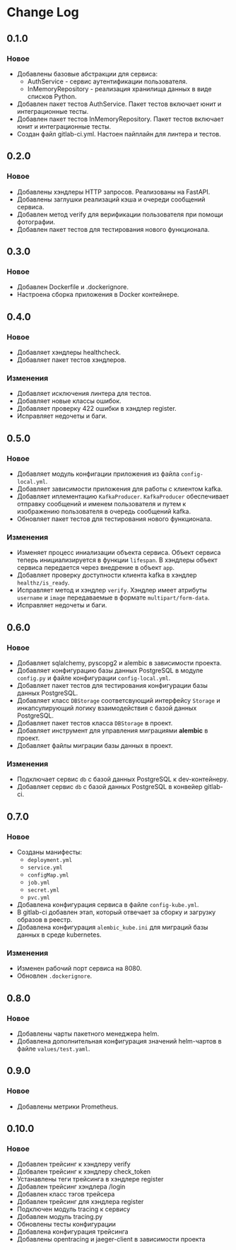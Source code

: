 # Change Log

## 0.1.0

### Новое

- Добавлены базовые абстракции для сервиса:
    - AuthService - сервис аутентификации пользователя.
    - InMemoryRepository - реализация хранилища данных в виде списков Python.
- Добавлен пакет тестов AuthService. Пакет тестов включает юнит и интеграционные тесты.
- Добавлен пакет тестов InMemoryRepository. Пакет тестов включает юнит и интеграционные тесты.
- Создан файл gitlab-ci.yml. Настоен пайплайн для линтера и тестов.

## 0.2.0

### Новое

- Добавлены хэндлеры HTTP запросов. Реализованы на FastAPI.
- Добавлены заглушки реализаций кэша и очереди сообщений сервиса.
- Добавлен метод verify для верификации пользователя при помощи фотографии.
- Добавлен пакет тестов для тестирования нового функционала.

## 0.3.0

### Новое

- Добавлен Dockerfile и .dockerignore.
- Настроена сборка приложения в Docker контейнере.

## 0.4.0

### Новое

- Добавляет хэндлеры healthcheck.
- Добавляет пакет тестов хэндлеров.

### Изменения

- Добавляет исключения линтера для тестов.
- Добавляет новые классы ошибок.
- Добавляет проверку 422 ошибки в хэндлер register.
- Исправляет недочеты и баги.

## 0.5.0

### Новое

- Добавляет модуль конфигации приложения из файла `config-local.yml`.
- Добавляет зависимости приложения для работы с клиентом kafka.
- Добавляет иплементацию `KafkaProducer`. `KafkaProducer` обеспечивает отправку сообщений и именем пользователя и путем к изображению пользователя в очередь сообщений kafka.
- Обновляет пакет тестов для тестирования нового функционала.

### Изменения

- Изменяет процесс иниализации объекта сервиса. Объект сервиса теперь инициализируется в функции `lifespan`. В хэндлеры объект сервиса передается через внедрение в объект `app`.
- Добавляет проверку доступности клиента kafka в хэндлер `healthz/is_ready`.
- Исправляет метод и хэндлер `verify`. Хэндлер имеет атрибуты `username` и `image` передаваемые в формате `multipart/form-data`.
- Исправляет недочеты и баги.

## 0.6.0

### Новое

- Добавляет sqlalchemy, pyscopg2 и alembic в зависимости проекта.
- Добавляет конфигурацию базы данных PostgreSQL в модуле `config.py` и файле конфигурации `config-local.yml`.
- Добавляет пакет тестов для тестирования конфигурации базы данных PostgreSQL.
- Добавляет класс `DBStorage` соответсвующий интерфейсу `Storage` и инкапсулирующий логику взаимодействия с базой данных PostgreSQL.
- Добавляет пакет тестов класса `DBStorage` в проект.
- Добавляет инструмент для управления миграциями **alembic** в проект.
- Добавляет файлы миграции базы данных в проект.

### Изменения

- Подключает сервис `db` с базой данных PostgreSQL к dev-контейнеру.
- Добавляет сервис `db` с базой данных PostgreSQL в конвейер gitlab-ci.

## 0.7.0

### Новое

- Созданы манифесты:
	- `deployment.yml`
	- `service.yml`
	- `configMap.yml`
	- `job.yml`
	- `secret.yml`
	- `pvc.yml`
- Добавлена конфигурация сервиса в файле `config-kube.yml`.
- В gitlab-ci добавлен этап, который отвечает за сборку и загрузку образов в реестр.
- Добавлена конфигурация `alembic_kube.ini` для миграций базы данных в среде kubernetes.

### Изменения

- Изменен рабочий порт сервиса на 8080.
- Обновлен `.dockerignore`.

## 0.8.0

### Новое

- Добавлены чарты пакетного менеджера helm.
- Добавлена дополнительная конфигурация значений helm-чартов в файле `values/test.yaml`.

## 0.9.0

### Новое

- Добавлены метрики Prometheus.

## 0.10.0

### Новое

- Добавлен трейсинг к хэндлеру verify
- Добвален трейсинг к хэндлеру check_token
- Устанавлены теги трейсинга в хэндлере register
- Добавлен трейсинг хэндлера /login
- Добавлен класс тэгов трейсера
- Добавлен трейсинг для хэндлера register
- Подключен модуль tracing к сервису
- Добавлен модуль tracing.py
- Обновлены тесты конфигурации
- Добавлена конфигурация трейсинга
- Добавлены opentracing и jaeger-client в зависимости проекта
